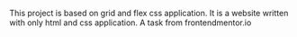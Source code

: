 This project is based on grid and flex css application. It is a website written with only html and css application. A task from frontendmentor.io
